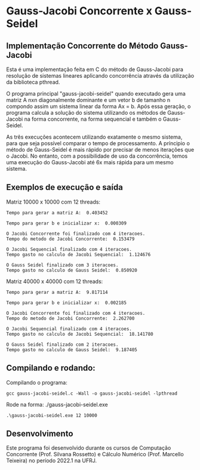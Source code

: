 # Gauss-Jacobi Concorrente x Gauss-Seidel

## Implementação Concorrente do Método Gauss-Jacobi

Esta é uma implementação feita em C do método de Gauss-Jacobi para resolução de sistemas lineares aplicando concorrência através da utilização da biblioteca pthread.  
 
O programa principal "gauss-jacobi-seidel" quando executado gera uma matriz A nxn diagonalmente dominante e um vetor b de tamanho n compondo assim um sistema linear da forma Ax = b. Após essa geração, o programa calcula a solução do sistema utilizando os métodos de Gauss-Jacobi na forma concorrente, na forma sequencial e também o Gauss-Seidel.

As três execuções acontecem utilizando exatamente o mesmo sistema, para que seja possível comparar o tempo de processamento. A príncipio o método de Gauss-Seidel é mais rápido por precisar de menos iterações que o Jacobi. No entanto, com a possibilidade de uso da concorrência, temos uma execução do Gauss-Jacobi até 6x mais rápida para um mesmo sistema.

## Exemplos de execução e saída
Matriz 10000 x 10000 com 12 threads:

```
Tempo para gerar a matriz A:  0.403452

Tempo para gerar b e inicializar x:  0.000309

O Jacobi Concorrente foi finalizado com 4 iteracoes.
Tempo do metodo de Jacobi Concorrente:  0.153479

O Jacobi Sequencial finalizado com 4 iteracoes.
Tempo gasto no calculo de Jacobi Sequencial:  1.124676

O Gauss Seidel finalizado com 3 iteracoes.
Tempo gasto no calculo de Gauss Seidel:  0.850920
```

Matriz 40000 x 40000 com 12 threads:
```
Tempo para gerar a matriz A:  9.817114

Tempo para gerar b e inicializar x:  0.002185

O Jacobi Concorrente foi finalizado com 4 iteracoes.
Tempo do metodo de Jacobi Concorrente:  2.262700

O Jacobi Sequencial finalizado com 4 iteracoes.
Tempo gasto no calculo de Jacobi Sequencial:  18.141780

O Gauss Seidel finalizado com 2 iteracoes.
Tempo gasto no calculo de Gauss Seidel:  9.187405
```

## Compilando e rodando:

Compilando o programa:
```
gcc gauss-jacobi-seidel.c -Wall -o gauss-jacobi-seidel -lpthread
```
Rode na forma:
./gauss-jacobi-seidel.exe <numero threads> <numero de variaveis>
```
.\gauss-jacobi-seidel.exe 12 10000
```

## Desenvolvimento
Este programa foi desenvolvido durante os cursos de Computação Concorrente (Prof. Silvana Rossetto) e Cálculo Numérico (Prof. Marcello Teixeira) no período 2022.1 na UFRJ.
